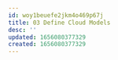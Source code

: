 ```yaml
---
id: woy1beuefe2jkm4o469p67j
title: 03 Define Cloud Models
desc: ''
updated: 1656080377329
created: 1656080377329
---
```


